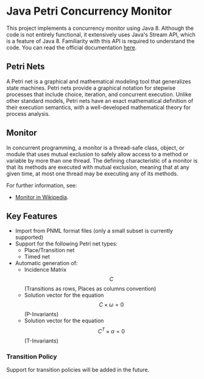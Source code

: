 
# Java Petri Concurrency Monitor

This project implements a concurrency monitor using Java 8. Although the code is not entirely functional, it extensively uses Java's Stream API, which is a feature of Java 8. Familiarity with this API is required to understand the code. You can read the official documentation [here](https://docs.oracle.com/javase/8/docs/api/java/util/stream/Stream.html).

## Petri Nets

A Petri net is a graphical and mathematical modeling tool that generalizes state machines. Petri nets provide a graphical notation for stepwise processes that include choice, iteration, and concurrent execution. Unlike other standard models, Petri nets have an exact mathematical definition of their execution semantics, with a well-developed mathematical theory for process analysis.

## Monitor

In concurrent programming, a monitor is a thread-safe class, object, or module that uses mutual exclusion to safely allow access to a method or variable by more than one thread. The defining characteristic of a monitor is that its methods are executed with mutual exclusion, meaning that at any given time, at most one thread may be executing any of its methods.

For further information, see:
- [Monitor in Wikipedia](https://en.wikipedia.org/wiki/Monitor_(synchronization)).

## Key Features

- Import from PNML format files (only a small subset is currently supported)
- Support for the following Petri net types:
  - Place/Transition net
  - Timed net
- Automatic generation of:
  - Incidence Matrix $$C$$ (Transitions as rows, Places as columns convention)
  - Solution vector for the equation $$C \times \omega = 0$$ (P-Invariants)
  - Solution vector for the equation $$C^{T} \times \alpha = 0$$ (T-Invariants)

### Transition Policy

Support for transition policies will be added in the future.
